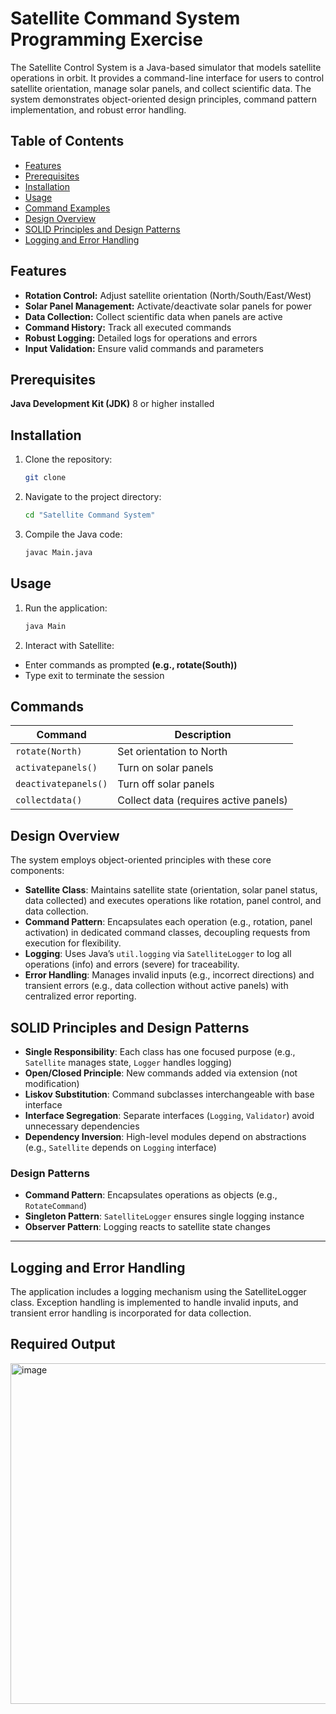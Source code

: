 
# Satellite Command System Programming Exercise

The Satellite Control System is a Java-based simulator that models satellite operations in orbit. It provides a command-line interface for users to control satellite orientation, manage solar panels, and collect scientific data. The system demonstrates object-oriented design principles, command pattern implementation, and robust error handling.


## Table of Contents


- [Features](#features)
- [Prerequisites](#prerequisites)
- [Installation](#installation)
- [Usage](#usage)
- [Command Examples](#command-examples)
- [Design Overview](#design-overview)
- [SOLID Principles and Design Patterns](#solid-principles-and-design-patterns)
- [Logging and Error Handling](#logging-and-error-handling)

## Features

- **Rotation Control:** Adjust satellite orientation (North/South/East/West)
- **Solar Panel Management:** Activate/deactivate solar panels for power
- **Data Collection:** Collect scientific data when panels are active
- **Command History:** Track all executed commands
- **Robust Logging:** Detailed logs for operations and errors
- **Input Validation:** Ensure valid commands and parameters

## Prerequisites

**Java Development Kit (JDK)** 8 or higher installed
## Installation

1. Clone the repository:

   ```bash  ''
   git clone 
2. Navigate to the project directory:

   ```bash
   cd "Satellite Command System"

3. Compile the Java code:

   ```bash
   javac Main.java
## Usage

1. Run the application:
   
   ```bash
   java Main
   
2. Interact with Satellite:
- Enter commands as prompted **(e.g., rotate(South))**
- Type exit to terminate the session


## Commands 

| Command               | Description                          |
|-----------------------|--------------------------------------|
| `rotate(North)`       | Set orientation to North             |
| `activatepanels()`    | Turn on solar panels                 |
| `deactivatepanels()`  | Turn off solar panels                |
| `collectdata()`       | Collect data (requires active panels)|

## Design Overview

The system employs object-oriented principles with these core components:

- **Satellite Class**: Maintains satellite state (orientation, solar panel status, data collected) and executes operations like rotation, panel control, and data collection.
- **Command Pattern**: Encapsulates each operation (e.g., rotation, panel activation) in dedicated command classes, decoupling requests from execution for flexibility.
- **Logging**: Uses Java’s `util.logging` via `SatelliteLogger` to log all operations (info) and errors (severe) for traceability.
- **Error Handling**: Manages invalid inputs (e.g., incorrect directions) and transient errors (e.g., data collection without active panels) with centralized error reporting.
## SOLID Principles and Design Patterns

- **Single Responsibility**: Each class has one focused purpose (e.g., `Satellite` manages state, `Logger` handles logging)
- **Open/Closed Principle**: New commands added via extension (not modification)
- **Liskov Substitution**: Command subclasses interchangeable with base interface
- **Interface Segregation**: Separate interfaces (`Logging`, `Validator`) avoid unnecessary dependencies
- **Dependency Inversion**: High-level modules depend on abstractions (e.g., `Satellite` depends on `Logging` interface)

### Design Patterns
- **Command Pattern**: Encapsulates operations as objects (e.g., `RotateCommand`)
- **Singleton Pattern**: `SatelliteLogger` ensures single logging instance
- **Observer Pattern**: Logging reacts to satellite state changes

---


## Logging and Error Handling

The application includes a logging mechanism using the SatelliteLogger class. Exception handling is implemented to handle invalid inputs, and transient error handling is incorporated for data collection.

## Required Output

<img width="1177" height="545" alt="image" src="https://github.com/user-attachments/assets/bbfe5037-56e4-4a7d-b955-00110feaf1fb" />
